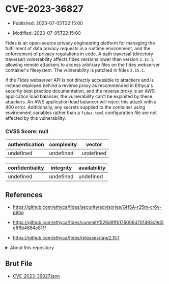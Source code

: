 # CVE-2023-36827

- Published: 2023-07-05T22:15:00

- Modified: 2023-07-05T22:15:00

Fides is an open-source privacy engineering platform for managing the fulfillment of data privacy requests in a runtime environment, and the enforcement of privacy regulations in code. A path traversal (directory traversal) vulnerability affects fides versions lower than version `2.15.1`, allowing remote attackers to access arbitrary files on the fides webserver container's filesystem. The vulnerability is patched in fides `2.15.1`.

If the Fides webserver API is not directly accessible to attackers and is instead deployed behind a reverse proxy as recommended in Ethyca's security best practice documentation, and the reverse proxy is an AWS application load balancer, the vulnerability can't be exploited by these attackers. An AWS application load balancer will reject this attack with a 400 error. Additionally, any secrets supplied to the container using environment variables rather than a `fides.toml` configuration file are not affected by this vulnerability.


### CVSS Score: **null**

| authentication | complexity | vector |
| --- | --- | --- |
| undefined | undefined | undefined |

| confidentiality | integrity | availability |
| --- | --- | --- |
| undefined | undefined | undefined |

## References

* https://github.com/ethyca/fides/security/advisories/GHSA-r25m-cr6v-p9hq

* https://github.com/ethyca/fides/commit/f526d9ffb176006d701493c9d0eff6b4884e811f

* https://github.com/ethyca/fides/releases/tag/2.15.1

<details>
<summary>About this repository</summary> 

  This repository is part of the project [Live Hack CVE](https://github.com/Live-Hack-CVE). Main website can be found [www.live-hack.org](https://www.live-hack.org) 
  
  Made by [Sn0wAlice](https://github.com/Sn0wAlice) for the people that care about security and need to have a feed of the latest CVEs. Hope you enjoy it, don't forget to star the repo and follow me on [Twitter](https://twitter.com/Sn0wAlice) and [Github](https://github.com/Sn0wAlice). And that is my [personnal website](https://www.alice-snow.me/)

  - [Home Page](https://github.com/Live-Hack-CVE)
  - [Framework](https://github.com/Live-Hack-CVE/cve-framework)
  - [CVE database](https://github.com/Live-Hack-CVE/full_database)
  - [Changelog](https://github.com/Live-Hack-CVE/Changelog)
</details>

## Brut File

* [CVE-2023-36827.json](https://raw.githubusercontent.com/Live-Hack-CVE/full_database/main/cves/2023/CVE-2023-36827.json)

